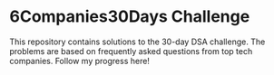 # 6Companies30Days Challenge

This repository contains solutions to the 30-day DSA challenge. The problems are based on frequently asked questions from top tech companies. Follow my progress here!
